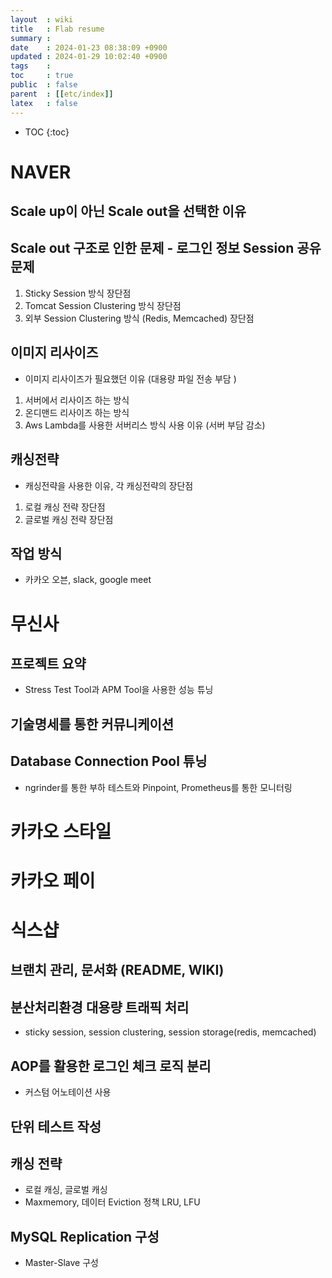 ```yaml
---
layout  : wiki
title   : Flab resume 
summary : 
date    : 2024-01-23 08:38:09 +0900
updated : 2024-01-29 10:02:40 +0900
tags    : 
toc     : true
public  : false
parent  : [[etc/index]]
latex   : false
---
```

* TOC
{:toc}

# NAVER

## Scale up이 아닌 Scale out을 선택한 이유

## Scale out 구조로 인한 문제 - 로그인 정보 Session 공유 문제
1. Sticky Session 방식 장단점
2. Tomcat Session Clustering 방식 장단점
3. 외부 Session Clustering 방식 (Redis, Memcached) 장단점

## 이미지 리사이즈 
- 이미지 리사이즈가 필요했던 이유 (대용량 파일 전송 부담 )

1. 서버에서 리사이즈 하는 방식
2. 온디맨드 리사이즈 하는 방식
3. Aws Lambda를 사용한 서버리스 방식 사용 이유 (서버 부담 감소)
  
  
## 캐싱전략
- 캐싱전략을 사용한 이유, 각 캐싱전략의 장단점

1. 로컬 캐싱 전략 장단점
2. 글로벌 캐싱 전략 장단점


## 작업 방식
- 카카오 오븐, slack, google meet


# 무신사

## 프로젝트 요약
- Stress Test Tool과 APM Tool을 사용한 성능 튜닝


## 기술명세를 통한 커뮤니케이션

## Database Connection Pool 튜닝
- ngrinder를 통한 부하 테스트와 Pinpoint, Prometheus를 통한 모니터링


# 카카오 스타일 

# 카카오 페이

# 식스샵
## 브랜치 관리, 문서화 (README, WIKI)

## 분산처리환경 대용량 트래픽 처리 
- sticky session, session clustering, session storage(redis, memcached)

## AOP를 활용한 로그인 체크 로직 분리
- 커스텀 어노테이션 사용

## 단위 테스트 작성

## 캐싱 전략
- 로컬 캐싱, 글로벌 캐싱
- Maxmemory, 데이터 Eviction 정책 LRU, LFU 

## MySQL Replication 구성
- Master-Slave 구성
